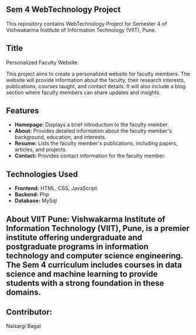 ## Sem 4 WebTechnology Project

This repository contains WebTechnology Project for Semester 4 of Vishwakarma Institute of Information Technology (VIIT), Pune. 

## Title

Personalized Faculty Website

This project aims to create a personalized website for faculty members. The website will provide information about the faculty, their research interests, publications, courses taught, and contact details. It will also include a blog section where faculty members can share updates and insights.

## Features

- **Homepage:** Displays a brief introduction to the faculty member.
- **About:** Provides detailed information about the faculty member's background, education, and interests.
- **Resume:** Lists the faculty member's publications, including papers, articles, and projects.
- **Contact:** Provides contact information for the faculty member.

## Technologies Used

- **Frontend:** HTML, CSS, JavaScript
- **Backend:** Php
- **Database:** MySql

## About VIIT Pune: Vishwakarma Institute of Information Technology (VIIT), Pune, is a premier institute offering undergraduate and postgraduate programs in information technology and computer science engineering. The Sem 4 curriculum includes courses in data science and machine learning to provide students with a strong foundation in these domains.

## Contributor:
Naisargi Bagal
